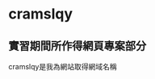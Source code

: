 # cramslqy
實習期間所作得網頁專案部分
-----------------------------------------------
<p>cramslqy是我為網站取得網域名稱</p>
<p></p>
<p></p>
<p></p>
<p></p>
<p></p>
<p></p>
<p></p>
